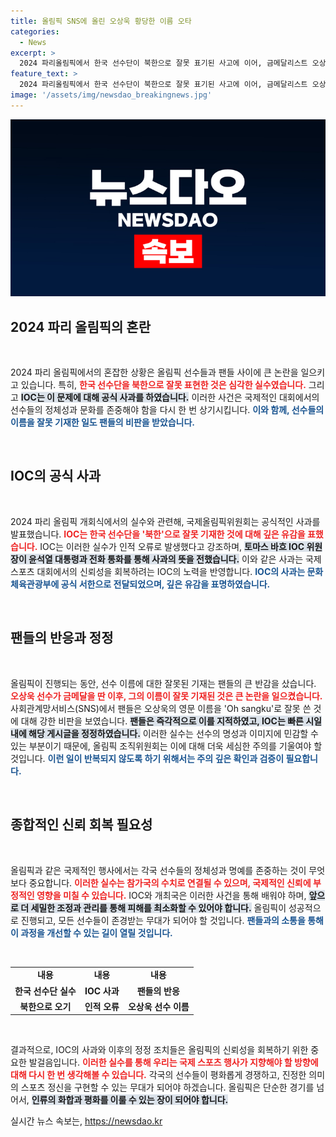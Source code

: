 ```yaml
---
title: 올림픽 SNS에 올린 오상욱 황당한 이름 오타
categories:
  - News
excerpt: >
  2024 파리올림픽에서 한국 선수단이 북한으로 잘못 표기된 사고에 이어, 금메달리스트 오상욱의 이름마저 틀린 실수가 발생했다. IOC는 사과했지만 여전히 팬들의 지적이 이어지고 있다. 이번 실수는 과연 어느 정도의 파장을 불러일으킬까?
feature_text: >
  2024 파리올림픽에서 한국 선수단이 북한으로 잘못 표기된 사고에 이어, 금메달리스트 오상욱의 이름마저 틀린 실수가 발생했다. IOC는 사과했지만 여전히 팬들의 지적이 이어지고 있다. 이번 실수는 과연 어느 정도의 파장을 불러일으킬까?
image: '/assets/img/newsdao_breakingnews.jpg'
---
```


<p><img src="/assets/img/newsdao_breakingnews.jpg" alt="ontimetimes 속보" /></p>

<h2 data-ke-size="size26">2024 파리 올림픽의 혼란</h2>

<p data-ke-size="size16">&nbsp;</p> 

<p>2024 파리 올림픽에서의 혼잡한 상황은 올림픽 선수들과 팬들 사이에 큰 논란을 일으키고 있습니다. 특히, <b><span style="color: #ee2323;">한국 선수단을 북한으로 잘못 표현한 것은 심각한 실수였습니다.</span></b> 그리고 <b><span style="background-color: #21538527;">IOC는 이 문제에 대해 공식 사과를 하였습니다.</span></b> 이러한 사건은 국제적인 대회에서의 선수들의 정체성과 문화를 존중해야 함을 다시 한 번 상기시킵니다. <b><span style="color: #1a5490;">이와 함께, 선수들의 이름을 잘못 기재한 일도 팬들의 비판을 받았습니다.</span></b></p>

<p data-ke-size="size16">&nbsp;</p> 

<h2 data-ke-size="size26">IOC의 공식 사과</h2>

<p data-ke-size="size16">&nbsp;</p> 

<p>2024 파리 올림픽 개회식에서의 실수와 관련해, 국제올림픽위원회는 공식적인 사과를 발표했습니다. <b><span style="color: #ee2323;">IOC는 한국 선수단을 '북한'으로 잘못 기재한 것에 대해 깊은 유감을 표했습니다.</span></b> IOC는 이러한 실수가 인적 오류로 발생했다고 강조하며, <b><span style="background-color: #21538527;">토마스 바흐 IOC 위원장이 윤석열 대통령과 전화 통화를 통해 사과의 뜻을 전했습니다.</span></b> 이와 같은 사과는 국제 스포츠 대회에서의 신뢰성을 회복하려는 IOC의 노력을 반영합니다. <b><span style="color: #1a5490;">IOC의 사과는 문화체육관광부에 공식 서한으로 전달되었으며, 깊은 유감을 표명하였습니다.</span></b></p>

<p data-ke-size="size16">&nbsp;</p> 

<h2 data-ke-size="size26">팬들의 반응과 정정</h2>

<p data-ke-size="size16">&nbsp;</p> 

<p>올림픽이 진행되는 동안, 선수 이름에 대한 잘못된 기재는 팬들의 큰 반감을 샀습니다. <b><span style="color: #ee2323;">오상욱 선수가 금메달을 딴 이후, 그의 이름이 잘못 기재된 것은 큰 논란을 일으켰습니다.</span></b> 사회관계망서비스(SNS)에서 팬들은 오상욱의 영문 이름을 'Oh sangku'로 잘못 쓴 것에 대해 강한 비판을 보였습니다. <b><span style="background-color: #21538527;">팬들은 즉각적으로 이를 지적하였고, IOC는 빠른 시일 내에 해당 게시글을 정정하였습니다.</span></b> 이러한 실수는 선수의 명성과 이미지에 민감할 수 있는 부분이기 때문에, 올림픽 조직위원회는 이에 대해 더욱 세심한 주의를 기울여야 할 것입니다. <b><span style="color: #1a5490;">이런 일이 반복되지 않도록 하기 위해서는 주의 깊은 확인과 검증이 필요합니다.</span></b></p>

<p data-ke-size="size16">&nbsp;</p> 

<h2 data-ke-size="size26">종합적인 신뢰 회복 필요성</h2>

<p data-ke-size="size16">&nbsp;</p> 

<p>올림픽과 같은 국제적인 행사에서는 각국 선수들의 정체성과 명예를 존중하는 것이 무엇보다 중요합니다. <b><span style="color: #ee2323;">이러한 실수는 참가국의 수치로 연결될 수 있으며, 국제적인 신뢰에 부정적인 영향을 미칠 수 있습니다.</span></b> IOC와 개최국은 이러한 사건을 통해 배워야 하며, <b><span style="background-color: #21538527;">앞으로 더 세밀한 조정과 관리를 통해 피해를 최소화할 수 있어야 합니다.</span></b> 올림픽이 성공적으로 진행되고, 모든 선수들이 존경받는 무대가 되어야 할 것입니다. <b><span style="color: #1a5490;">팬들과의 소통을 통해 이 과정을 개선할 수 있는 길이 열릴 것입니다.</span></b></p>

<p data-ke-size="size16">&nbsp;</p>

<table style="width: 100%; border-collapse: collapse;">
    <tr>
        <td style="text-align: center; height: 17px;"><b>내용</b></td>
        <td style="text-align: center; height: 17px;"><b>내용</b></td>
        <td style="text-align: center; height: 17px;"><b>내용</b></td>
    </tr>
    <tr>
        <td style="text-align: center; height: 17px;"><b>한국 선수단 실수</b></td>
        <td style="text-align: center; height: 17px;"><b>IOC 사과</b></td>
        <td style="text-align: center; height: 17px;"><b>팬들의 반응</b></td>
    </tr>
    <tr>
        <td style="text-align: center; height: 17px;"><b>북한으로 오기</b></td>
        <td style="text-align: center; height: 17px;"><b>인적 오류</b></td>
        <td style="text-align: center; height: 17px;"><b>오상욱 선수 이름</b></td>
    </tr>
</table>

<p data-ke-size="size16">&nbsp;</p>

<p>결과적으로, IOC의 사과와 이후의 정정 조치들은 올림픽의 신뢰성을 회복하기 위한 중요한 발걸음입니다. <b><span style="color: #ee2323;">이러한 실수를 통해 우리는 국제 스포츠 행사가 지향해야 할 방향에 대해 다시 한 번 생각해볼 수 있습니다.</span></b> 각국의 선수들이 평화롭게 경쟁하고, 진정한 의미의 스포츠 정신을 구현할 수 있는 무대가 되어야 하겠습니다. 올림픽은 단순한 경기를 넘어서, <b><span style="background-color: #21538527;">인류의 화합과 평화를 이룰 수 있는 장이 되어야 합니다.</span></b></p>
실시간 뉴스 속보는, <a href="https://newsdao.kr" rel="dofollow">https://newsdao.kr</a>


